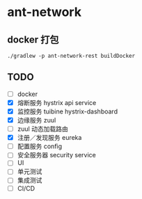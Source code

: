 # ant-network

## docker 打包

```
./gradlew -p ant-network-rest buildDocker
```

## TODO

- [ ] docker
- [x] 熔断服务 hystrix api service
- [x] 监控服务 tuibine hystrix-dashboard
- [x] 边缘服务 zuul
- [ ] zuul 动态加载路由
- [x] 注册／发现服务 eureka
- [ ] 配置服务 config
- [ ] 安全服务器 security service
- [ ] UI
- [ ] 单元测试
- [ ] 集成测试
- [ ] CI/CD